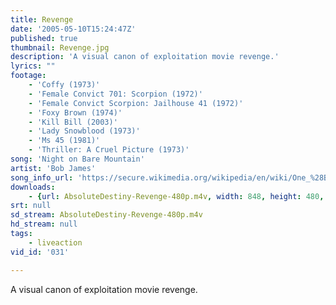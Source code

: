 ```yaml
---
title: Revenge
date: '2005-05-10T15:24:47Z'
published: true
thumbnail: Revenge.jpg
description: 'A visual canon of exploitation movie revenge.'
lyrics: ""
footage:
    - 'Coffy (1973)'
    - 'Female Convict 701: Scorpion (1972)'
    - 'Female Convict Scorpion: Jailhouse 41 (1972)'
    - 'Foxy Brown (1974)'
    - 'Kill Bill (2003)'
    - 'Lady Snowblood (1973)'
    - 'Ms 45 (1981)'
    - 'Thriller: A Cruel Picture (1973)'
song: 'Night on Bare Mountain'
artist: 'Bob James'
song_info_url: 'https://secure.wikimedia.org/wikipedia/en/wiki/One_%28Bob_James_album%29'
downloads:
    - {url: AbsoluteDestiny-Revenge-480p.m4v, width: 848, height: 480, mimetype: video/mp4}
srt: null
sd_stream: AbsoluteDestiny-Revenge-480p.m4v
hd_stream: null
tags:
    - liveaction
vid_id: '031'

---
```

A visual canon of exploitation movie revenge.